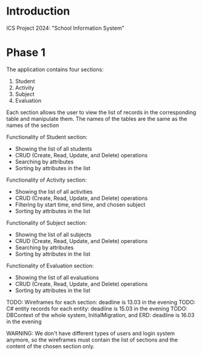 # Introduction 
ICS Project 2024: "School Information System" 

# Phase 1
The application contains four sections:
1. Student
2. Activity
3. Subject
4. Evaluation

Each section allows the user to view the list of records in the corresponding table and manipulate them.
The names of the tables are the same as the names of the section

Functionality of Student section:
* Showing the list of all students
* CRUD (Create, Read, Update, and Delete) operations
* Searching by attributes
* Sorting by attributes in the list

Functionality of Activity section:
* Showing the list of all activities
* CRUD (Create, Read, Update, and Delete) operations
* Filtering by start time, end time, and chosen subject
* Sorting by attributes in the list

Functionality of Subject section:
* Showing the list of all subjects
* CRUD (Create, Read, Update, and Delete) operations
* Searching by attributes
* Sorting by attributes in the list

Functionality of Evaluation section:
* Showing the list of all evaluations
* CRUD (Create, Read, Update, and Delete) operations
* Sorting by attributes in the list

TODO: Wireframes for each section: deadline is 13.03 in the evening
TODO: C# entity records for each entity: deadline is 15.03 in the evening
TODO: DBContext of the whole system, InitialMigration, and ERD: deadline is 16.03 in the evening

WARNING: We don't have different types of users and login system anymore, so the wireframes must contain the list of sections and the content of the chosen section only.
